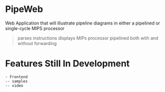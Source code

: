 # PipeWeb
Web Application that will illustrate pipeline diagrams in either a pipelined or single-cycle MIPS processor

> parses instructions
> displays MIPs processor pipelined both with and without forwarding

<!-- 
<a href="http://htmlpreview.github.io/?https://github.com/bentheredonethat/PipeWeb/blob/master/index.html">See The App Here</a>
 -->




# Features Still In Development

	- Frontend
	-- samples
	-- video 
